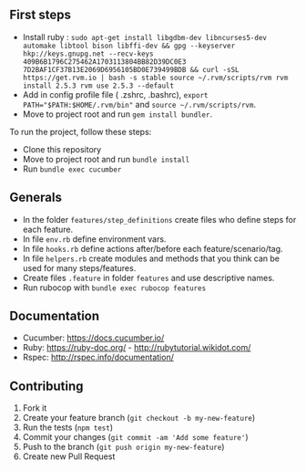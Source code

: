## First steps

- Install ruby : `sudo apt-get install libgdbm-dev libncurses5-dev automake libtool bison libffi-dev && gpg --keyserver hkp://keys.gnupg.net --recv-keys 409B6B1796C275462A1703113804BB82D39DC0E3 7D2BAF1CF37B13E2069D6956105BD0E739499BDB && curl -sSL https://get.rvm.io | bash -s stable source ~/.rvm/scripts/rvm rvm install 2.5.3 rvm use 2.5.3 --default`
- Add in config profile file ( .zshrc, .bashrc), `export PATH="$PATH:$HOME/.rvm/bin"` and `source ~/.rvm/scripts/rvm`.
- Move to project root and run `gem install bundler`.

To run the project, follow these steps:

- Clone this repository
- Move to project root and run `bundle install`
- Run `bundle exec cucumber`

## Generals

- In the folder `features/step_definitions` create files who define steps for each feature.
- In file `env.rb` define environment vars.
- In file `hooks.rb` define actions after/before each feature/scenario/tag.
- In file `helpers.rb` create modules and methods that you think can be used for many steps/features.
- Create files `.feature` in folder `features` and use descriptive names.
- Run rubocop with `bundle exec rubocop features`

## Documentation

- Cucumber: https://docs.cucumber.io/
- Ruby: https://ruby-doc.org/ - http://rubytutorial.wikidot.com/
- Rspec: http://rspec.info/documentation/

## Contributing

1. Fork it
2. Create your feature branch (`git checkout -b my-new-feature`)
3. Run the tests (`npm test`)
4. Commit your changes (`git commit -am 'Add some feature'`)
5. Push to the branch (`git push origin my-new-feature`)
6. Create new Pull Request

